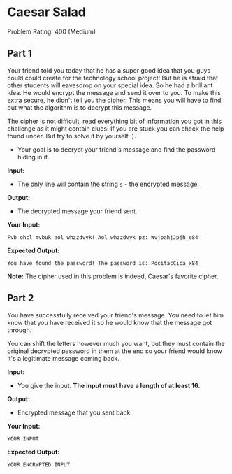 # Caesar Salad
Problem Rating: 400 (Medium)

## Part 1
Your friend told you today that he has a super good idea that you guys could could create for the technology school project! But he is afraid that other students will eavesdrop
on your special idea. So he had a brilliant idea. He would encrypt the message and send it over to you. To make this extra secure, 
he didn't tell you the [cipher](https://en.wikipedia.org/wiki/Cipher). This means you will have to find out what the algorithm is to decrypt this message.

The cipher is not difficult, read everything bit of information you got in this challenge as it might contain clues! If you are stuck you can check the help found under.
But try to solve it by yourself :).

- Your goal is to decrypt your friend's message and find the password hiding in it.

**Input:**
- The only line will contain the string `s` - the encrypted message.


**Output:**
- The decrypted message your friend sent.

**Your Input:**
```
Fvb ohcl mvbuk aol whzzdvyk! Aol whzzdvyk pz: WvjpahjJpjh_e84
```

**Expected Output:**
```
You have found the password! The password is: PocitacCica_x84
```

**Note:** The cipher used in this problem is indeed, Caesar's favorite cipher.

## Part 2
You have successfully received your friend's message. You need to let him know that you have received it so he would know that the message got through.

You can shift the letters however much you want, but they must contain the original decrypted password in them at the end so your friend would know it's a 
legitimate message coming back.

**Input:**
- You give the input. **The input must have a length of at least 16.**


**Output:**
- Encrypted message that you sent back.


**Your Input:**
```
YOUR INPUT
```

**Expected Output:**
```
YOUR ENCRYPTED INPUT
```